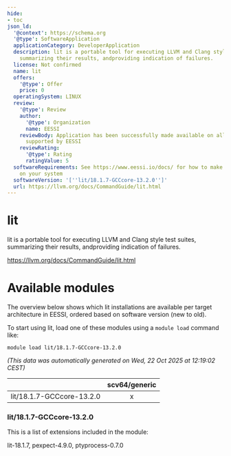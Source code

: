 ```yaml
---
hide:
- toc
json_ld:
  '@context': https://schema.org
  '@type': SoftwareApplication
  applicationCategory: DeveloperApplication
  description: lit is a portable tool for executing LLVM and Clang style test suites,
    summarizing their results, andproviding indication of failures.
  license: Not confirmed
  name: lit
  offers:
    '@type': Offer
    price: 0
  operatingSystem: LINUX
  review:
    '@type': Review
    author:
      '@type': Organization
      name: EESSI
    reviewBody: Application has been successfully made available on all architectures
      supported by EESSI
    reviewRating:
      '@type': Rating
      ratingValue: 5
  softwareRequirements: See https://www.eessi.io/docs/ for how to make EESSI available
    on your system
  softwareVersion: '[''lit/18.1.7-GCCcore-13.2.0'']'
  url: https://llvm.org/docs/CommandGuide/lit.html
---
```


lit
===


lit is a portable tool for executing LLVM and Clang style test suites, summarizing their results, andproviding indication of failures.

https://llvm.org/docs/CommandGuide/lit.html
# Available modules


The overview below shows which lit installations are available per target architecture in EESSI, ordered based on software version (new to old).

To start using lit, load one of these modules using a `module load` command like:

```shell
module load lit/18.1.7-GCCcore-13.2.0
```

*(This data was automatically generated on Wed, 22 Oct 2025 at 12:19:02 CEST)*

| |scv64/generic|
| :---: | :---: |
|lit/18.1.7-GCCcore-13.2.0|x|


### lit/18.1.7-GCCcore-13.2.0

This is a list of extensions included in the module:

lit-18.1.7, pexpect-4.9.0, ptyprocess-0.7.0